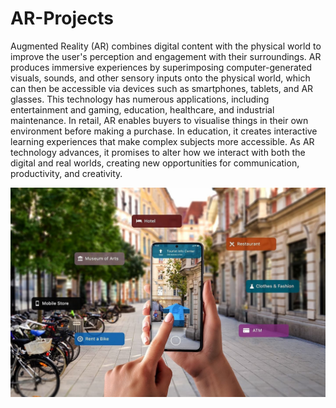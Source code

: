 # AR-Projects

Augmented Reality (AR) combines digital content with the physical world to improve the user's perception and engagement with their surroundings. AR produces immersive experiences by superimposing computer-generated visuals, sounds, and other sensory inputs onto the physical world, which can then be accessible via devices such as smartphones, tablets, and AR glasses. This technology has numerous applications, including entertainment and gaming, education, healthcare, and industrial maintenance. In retail, AR enables buyers to visualise things in their own environment before making a purchase. In education, it creates interactive learning experiences that make complex subjects more accessible. As AR technology advances, it promises to alter how we interact with both the digital and real worlds, creating new opportunities for communication, productivity, and creativity.



   ![Alt text](Assets/ar_image.jpeg)
